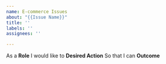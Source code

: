 ```yaml
---
name: E-commerce Issues
about: "{{Issue Name}}"
title: ''
labels: ''
assignees: ''

---
```


As a **Role** I would like to **Desired Action** So that I can **Outcome**
